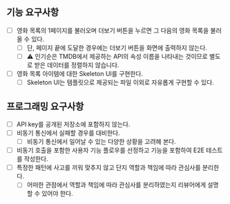 ## 기능 요구사항

- [ ] 영화 목록의 1페이지를 불러오며 더보기 버튼을 누르면 그 다음의 영화 목록을 불러 올 수 있다.
  - [ ] 단, 페이지 끝에 도달한 경우에는 더보기 버튼을 화면에 출력하지 않는다.
  - [ ] ⚠️ 인기순은 TMDB에서 제공하는 API의 속성 이름을 나타내는 것이므로 별도로 받은 데이터를 정렬하지 않습니다.
- [ ] 영화 목록 아이템에 대한 Skeleton UI를 구현한다.
  - [ ] Skeleton UI는 템플릿으로 제공되는 파일 이외로 자유롭게 구현할 수 있다.

## 프로그래밍 요구사항

- [ ] API key를 공개된 저장소에 포함하지 않는다.
- [ ] 비동기 통신에서 실패할 경우를 대비한다.
  - [ ] 비동기 통신에서 일어날 수 있는 다양한 상황을 고려해 본다.
- [ ] 비동기 호출을 포함한 사용자 기능 플로우를 선정하고 기능을 포함하여 E2E 테스트를 작성한다.
- [ ] 특정한 패턴에 사고를 끼워 맞추지 않고 단지 역할과 책임에 따라 관심사를 분리한다.
  - [ ] 어떠한 관점에서 역할과 책임에 따라 관심사를 분리하였는지 리뷰어에게 설명할 수 있어야 한다.
